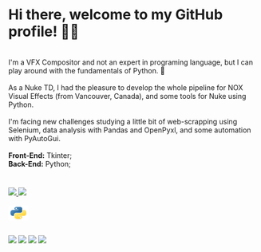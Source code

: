 <h1>
Hi there, welcome to my GitHub profile! 👋👋
</h1>
<br>
I'm a VFX Compositor and not an expert in programing language, but I can play around with the fundamentals of Python. 🐍
<br><br>
As a Nuke TD, I had the pleasure to develop the whole pipeline for NOX Visual Effects (from Vancouver, Canada), and some tools for Nuke using Python.
<br><br>
I'm facing new challenges studying a little bit of web-scrapping using Selenium, data analysis with Pandas and OpenPyxl, and some automation with PyAutoGui.
<br><br>
<b>Front-End:</b> Tkinter;
<br>
<b>Back-End:</b> Python;

  #
<div>
  <a href="https://github.com/danilodelucio">
  <img height="150em" src="https://github-readme-stats.vercel.app/api?username=danilodelucio&show_icons=true&theme=gruvbox&include_all_commits=true&count_private=true"/>
  <img height="150em" src="https://github-readme-stats.vercel.app/api/top-langs/?username=danilodelucio&layout=compact&langs_count=7&theme=gruvbox"/>
</div>
  <div style="display: inline_block"><br>
  <img align="center" alt="Python" height="30" width="40" src="https://raw.githubusercontent.com/devicons/devicon/master/icons/python/python-original.svg">
</div>
 
  ##
<div> 
  <a href="https://www.youtube.com/channel/UCzfhdzdfIB6GHg7tZO9_IiA" target="_blank"><img src="https://img.shields.io/badge/YouTube-FF0000?style=for-the-badge&logo=youtube&logoColor=white" target="_blank"></a>
  <a href="https://www.instagram.com/danilodelucio" target="_blank"><img src="https://img.shields.io/badge/-Instagram-%23E4405F?style=for-the-badge&logo=instagram&logoColor=white" target="_blank"></a>
  <a href = "mailto:danilodelucio@gmail.com"><img src="https://img.shields.io/badge/Gmail-D14836?style=for-the-badge&logo=gmail&logoColor=white" target="_blank"></a>
  <a href="https://www.linkedin.com/in/danilodelucio" target="_blank"><img src="https://img.shields.io/badge/-LinkedIn-%230077B5?style=for-the-badge&logo=linkedin&logoColor=white" target="_blank"></a> 
  
</div>
